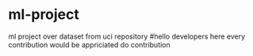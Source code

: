 # ml-project
ml project over dataset from uci repository
#hello developers 
here every contribution would be appriciated
do contribution 
